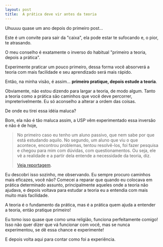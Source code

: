```yaml
---
layout: post
title:  A prática deve vir antes da teoria
---
```


Uhuuuu quase um ano depois do primeiro post...

Este é um convite para sair da "caixa", ela pode estar te sufocando e, o pior, te atrasando.

O meu conselho é exatamente o inverso do habitual "primeiro a teoria, depois a prática".

Experimente praticar um pouco primeiro, dessa forma você absorverá a teoria com mais facilidade e seu aprendizado 
será mais rápido.

Então, na minha visão, é assim... __primeiro pratique, depois estude a teoria__.

Obviamente, não estou dizendo para largar a teoria, de modo algum. Tanto a teoria como a prática são caminhos que você
deve percorrer, impreterivelmente. Eu só aconselho a alterar a ordem das coisas.

De onde eu tirei essa idéia maluca?

Bom, ela não é tão maluca assim, a USP vêm experimentado essa inversão e não é de hoje,

> No primeiro caso eu tenho um aluno passivo, que nem sabe por que está estudando aquilo. No segundo, um aluno que viu 
> o que acontece, encontrou problemas, tentou resolvê-los, foi fazer pesquisa e chegou para mim com dúvidas, com 
> questionamentos. Ou seja, ele vê a realidade e a partir dela entende a necessidade da teoria, diz.
>
> [Veja reportagem](http://noticias.universia.com.br/destaque/noticia/2006/03/14/446175/usp-e-unifesp-inovam-e-pem-pratica-antes-da-teoria.html "link-externo").

Eu descobri isso sozinho, me observando. Eu sempre procuro caminhos mais eficazes, você não? Comecei a reparar que
quando eu colocava em prática determinado assunto, principalmente aqueles onde a teoria não ajudava, e depois voltava
para estudar a teoria eu a entendia com mais muito mais facilidade.

A teoria é o fundamento da prática, mas é a prática quem ajuda a entender a teoria, então pratique primeiro!

Eu tomo isso quase que como uma religião, funciona perfeitamente comigo! Isso não quer dizer que vá funcionar com você,
mas se nunca experimentou, se dê essa chance e experimente!

E depois volta aqui para contar como foi a experiência.

